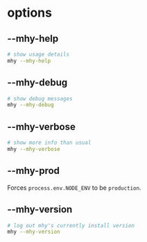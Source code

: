 # options

## --mhy-help

```bash
# show usage details
mhy --mhy-help
```

## --mhy-debug

```bash
# show debug messages
mhy --mhy-debug
```

## --mhy-verbose

```bash
# show more info than usual
mhy --mhy-verbose
```

## --mhy-prod

Forces `process.env.NODE_ENV` to be `production`.

## --mhy-version

```bash
# log out mhy's currently install version
mhy --mhy-version
```

